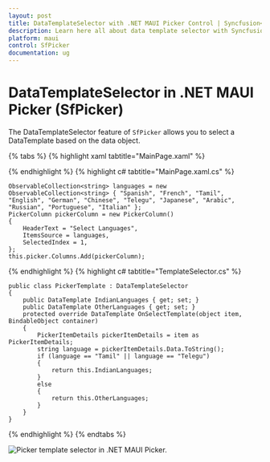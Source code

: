 ```yaml
---
layout: post
title: DataTemplateSelector with .NET MAUI Picker Control | Syncfusion<sup>&reg;</sup>
description: Learn here all about data template selector with Syncfusion<sup>&reg;</sup> .NET MAUI Picker (SfPicker) control.
platform: maui
control: SfPicker
documentation: ug
---
```


# DataTemplateSelector in .NET MAUI Picker (SfPicker)

The DataTemplateSelector feature of `SfPicker` allows you to select a DataTemplate based on the data object.

{% tabs %}
{% highlight xaml tabtitle="MainPage.xaml" %}

<Grid>
    <Grid.Resources>
        <DataTemplate x:Key="indianLanguage">
            <Grid>
                <Label Grid.Column="1" HorizontalTextAlignment="Center" BackgroundColor="#808080" VerticalTextAlignment="Center" Text="{Binding Data}"/>
            </Grid>
        </DataTemplate>
        <DataTemplate x:Key="otherLanguage">
            <Grid>
                <Label HorizontalTextAlignment="Center" VerticalTextAlignment="Center" BackgroundColor="#D3D3D3" Text="{Binding Data}"/>
            </Grid>
        </DataTemplate>
        <local:PickerTemplate x:Key="pickerTemplate"
                                IndianLanguages="{StaticResource indianLanguage}" 
                                OtherLanguages="{StaticResource otherLanguage}"/>
    </Grid.Resources>
    <sfPicker:SfPicker x:Name="picker" ItemTemplate="{StaticResource pickerTemplate}">
    </sfPicker:SfPicker>
</Grid>

{% endhighlight %}
{% highlight c# tabtitle="MainPage.xaml.cs" %}

    ObservableCollection<string> languages = new ObservableCollection<string> { "Spanish", "French", "Tamil", "English", "German", "Chinese", "Telegu", "Japanese", "Arabic", "Russian", "Portuguese", "Italian" };
    PickerColumn pickerColumn = new PickerColumn()
    {
        HeaderText = "Select Languages",
        ItemsSource = languages,
        SelectedIndex = 1,
    };
    this.picker.Columns.Add(pickerColumn);

{% endhighlight %}
{% highlight c# tabtitle="TemplateSelector.cs" %}

    public class PickerTemplate : DataTemplateSelector
    {
        public DataTemplate IndianLanguages { get; set; }
        public DataTemplate OtherLanguages { get; set; }
        protected override DataTemplate OnSelectTemplate(object item, BindableObject container)
        {
            PickerItemDetails pickerItemDetails = item as PickerItemDetails;
            string language = pickerItemDetails.Data.ToString();
            if (language == "Tamil" || language == "Telegu")
            {
                return this.IndianLanguages;
            }
            else
            {
                return this.OtherLanguages;
            }
        }
    }

{% endhighlight %}
{% endtabs %}

   ![Picker template selector in .NET MAUI Picker.](images/data-template-selector/maui-picker-template-selector.png)